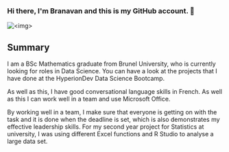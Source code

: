 ### Hi there, I'm Branavan and this is my GitHub account. 👋
<picture>
 <source media="(prefers-color-scheme: dark)" srcset="https://yt3.googleusercontent.com/ytc/AIdro_m3V3_PbQZqHbLpBgx3b_P6pQSJ4txm3vqzb0DE6tI=s176-c-k-c0x00ffffff-no-rj">
 <source media="(prefers-color-scheme: light)" srcset="https://yt3.googleusercontent.com/ytc/AIdro_m3V3_PbQZqHbLpBgx3b_P6pQSJ4txm3vqzb0DE6tI=s176-c-k-c0x00ffffff-no-rj">
 <img alt="<img>" src="https://yt3.googleusercontent.com/ytc/AIdro_m3V3_PbQZqHbLpBgx3b_P6pQSJ4txm3vqzb0DE6tI=s176-c-k-c0x00ffffff-no-rj">
</picture>

## Summary
I am a BSc Mathematics graduate from Brunel University, who is currently looking for roles in Data Science. You can have a look at the projects that I have done at the HyperionDev Data Science Bootcamp.

As well as this, I have good conversational language skills in French. As well as this I can work well in a team and use Microsoft Office.

By working well in a team, I make sure that everyone is getting on with the task and it is done when the deadline is set, which is also demonstrates my effective leadership skills. For my second year project for Statistics at university, I was using different Excel functions and R Studio to analyse a large data set.
